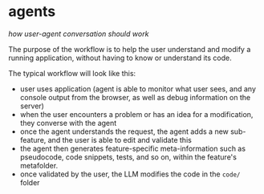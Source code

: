 # agents
*how user-agent conversation should work*

The purpose of the workflow is to help the user understand and modify a running application, without having to know or understand its code. 

The typical workflow will look like this:

- user uses application (agent is able to monitor what user sees, and any console output from the browser, as well as debug information on the server)
- when the user encounters a problem or has an idea for a modification, they converse with the agent
- once the agent understands the request, the agent adds a new sub-feature, and the user is able to edit and validate this
- the agent then generates feature-specific meta-information such as pseudocode, code snippets, tests, and so on, within the feature's metafolder.
- once validated by the user, the LLM modifies the code in the `code/` folder
